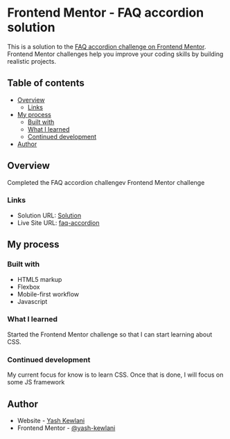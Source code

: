 # Frontend Mentor - FAQ accordion solution

This is a solution to the [FAQ accordion challenge on Frontend Mentor](https://www.frontendmentor.io/challenges/faq-accordion-wyfFdeBwBz). Frontend Mentor challenges help you improve your coding skills by building realistic projects. 

## Table of contents

- [Overview](#overview)
  - [Links](#links)
- [My process](#my-process)
  - [Built with](#built-with)
  - [What I learned](#what-i-learned)
  - [Continued development](#continued-development)
- [Author](#author)


## Overview

Completed the FAQ accordion challengev Frontend Mentor challenge

### Links

- Solution URL: [Solution](https://github.com/yash-kewlani/faq-accordion)
- Live Site URL: [faq-accordion](https://yash-kewlani.github.io/faq-accordion/)

## My process

### Built with

- HTML5 markup
- Flexbox
- Mobile-first workflow
- Javascript

### What I learned

Started the Frontend Mentor challenge so that I can start learning about CSS.

### Continued development

My current focus for know is to learn CSS. Once that is done, I will focus on some JS framework

## Author

- Website - [Yash Kewlani](https://yash-kewlani.github.io/faq-accordion/)
- Frontend Mentor - [@yash-kewlani](https://www.frontendmentor.io/profile/yash-kewlani)
